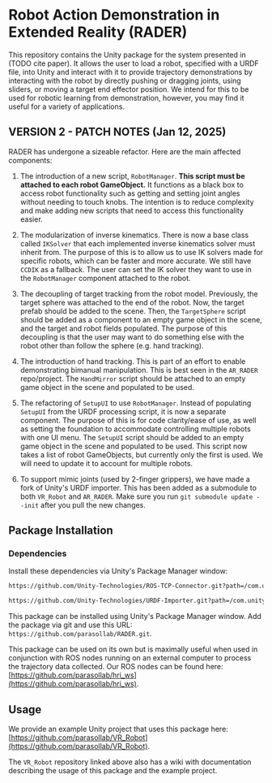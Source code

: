 # Robot Action Demonstration in Extended Reality (RADER)

This repository contains the Unity package for the system presented in (TODO cite paper).
It allows the user to load a robot, specified with a URDF file, into Unity and interact with it to provide trajectory demonstrations by interacting with the robot by directly pushing or dragging joints, using sliders, or moving a target end effector position.
We intend for this to be used for robotic learning from demonstration, however, you may find it useful for a variety of applications.

## VERSION 2 - PATCH NOTES (Jan 12, 2025)

RADER has undergone a sizeable refactor. Here are the main affected components:

1) The introduction of a new script, `RobotManager`. **This script must be attached to each robot GameObject.** It functions as a black box to access robot functionality such as getting and setting joint angles without needing to touch knobs. The intention is to reduce complexity and make adding new scripts that need to access this functionality easier.

2) The modularization of inverse kinematics. There is now a base class called `IKSolver` that each implemented inverse kinematics solver must inherit from. The purpose of this is to allow us to use IK solvers made for specific robots, which can be faster and more accurate. We still have `CCDIK` as a fallback. The user can set the IK solver they want to use in the `RobotManager` component attached to the robot.

3) The decoupling of target tracking from the robot model. Previously, the target sphere was attached to the end of the robot. Now, the target prefab should be added to the scene. Then, the `TargetSphere` script should be added as a component to an empty game object in the scene, and the target and robot fields populated. The purpose of this decoupling is that the user may want to do something else with the robot other than follow the sphere (e.g. hand tracking).

4) The introduction of hand tracking. This is part of an effort to enable demonstrating bimanual manipulation. This is best seen in the `AR_RADER` repo/project. The `HandMirror` script should be attached to an empty game object in the scene and populated to be used.

5) The refactoring of `SetupUI` to use `RobotManager`. Instead of populating `SetupUI` from the URDF processing script, it is now a separate component. The purpose of this is for code clarity/ease of use, as well as setting the foundation to accommodate controlling multiple robots with one UI menu. The `SetupUI` script should be added to an empty game object in the scene and populated to be used. This script now takes a list of robot GameObjects, but currently only the first is used. We will need to update it to account for multiple robots.

6) To support mimic joints (used by 2-finger grippers), we have made a fork of Unity's URDF importer. This has been added as a submodule to both `VR_Robot` and `AR_RADER`. Make sure you run `git submodule update --init` after you pull the new changes.

## Package Installation

### Dependencies

Install these dependencies via Unity's Package Manager window:

```bash
https://github.com/Unity-Technologies/ROS-TCP-Connector.git?path=/com.unity.robotics.ros-tcp-connector#v0.7.0

https://github.com/Unity-Technologies/URDF-Importer.git?path=/com.unity.robotics.urdf-importer#v0.5.2
```

This package can be installed using Unity's Package Manager window. Add the package via git and use this URL: `https://github.com/parasollab/RADER.git`.

This package can be used on its own but is maximally useful when used in conjunction with ROS nodes running on an external computer to process the trajectory data collected. Our ROS nodes can be found here: [https://github.com/parasollab/hri_ws](https://github.com/parasollab/hri_ws).

## Usage

We provide an example Unity project that uses this package here: [https://github.com/parasollab/VR_Robot](https://github.com/parasollab/VR_Robot).

The `VR_Robot` repository linked above also has a wiki with documentation describing the usage of this package and the example project.
